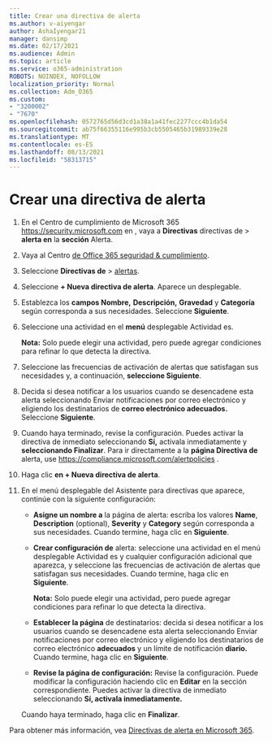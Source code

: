 ```yaml
---
title: Crear una directiva de alerta
ms.author: v-aiyengar
author: AshaIyengar21
manager: dansimp
ms.date: 02/17/2021
ms.audience: Admin
ms.topic: article
ms.service: o365-administration
ROBOTS: NOINDEX, NOFOLLOW
localization_priority: Normal
ms.collection: Adm_O365
ms.custom:
- "3200002"
- "7670"
ms.openlocfilehash: 0572765d56d3cd1a38a1a41fec2277ccc4b1da54
ms.sourcegitcommit: ab75f66355116e995b3cb5505465b31989339e28
ms.translationtype: MT
ms.contentlocale: es-ES
ms.lasthandoff: 08/13/2021
ms.locfileid: "58313715"
---
```

# <a name="create-an-alert-policy"></a>Crear una directiva de alerta

1. En el Centro de cumplimiento de Microsoft 365 <https://security.microsoft.com> en , vaya a **Directivas** directivas de \> **alerta en** la **sección** Alerta.

1. Vaya al Centro [de Office 365 seguridad & cumplimiento](https://go.microsoft.com/fwlink/p/?linkid=2077143).
1. Seleccione **Directivas de**  >  [alertas](https://go.microsoft.com/fwlink/?linkid=2103208).
1. Seleccione **+ Nueva directiva de alerta**. Aparece un desplegable.
1. Establezca los **campos Nombre,** **Descripción,** **Gravedad** y **Categoría** según corresponda a sus necesidades. Seleccione **Siguiente**.
1. Seleccione una actividad en el **menú** desplegable Actividad es.

    **Nota:** Solo puede elegir una actividad, pero puede agregar condiciones para refinar lo que detecta la directiva.
1. Seleccione las frecuencias de activación de alertas que satisfagan sus necesidades y, a continuación, **seleccione Siguiente**.
1. Decida si desea notificar a los usuarios cuando  se desencadene esta alerta seleccionando Enviar notificaciones por correo electrónico y eligiendo los destinatarios de **correo electrónico adecuados.** Seleccione **Siguiente**.
1. Cuando haya terminado, revise la configuración. Puedes activar la directiva de inmediato seleccionando **Sí,** activala inmediatamente y **seleccionando Finalizar**.
   Para ir directamente a la **página Directiva de** alerta, use <https://compliance.microsoft.com/alertpolicies> .

2. Haga clic **en + Nueva directiva de alerta**.
3. En el menú desplegable del Asistente para directivas que aparece, continúe con la siguiente configuración:
   - **Asigne un nombre a** la página de alerta: escriba los valores **Name**, **Description** (optional), **Severity** y **Category** según corresponda a sus necesidades. Cuando termine, haga clic en **Siguiente**.
   - **Crear configuración de** alerta:  seleccione una actividad en el menú desplegable Actividad es y cualquier configuración adicional que aparezca, y seleccione las frecuencias de activación de alertas que satisfagan sus necesidades. Cuando termine, haga clic en **Siguiente**.

     **Nota:** Solo puede elegir una actividad, pero puede agregar condiciones para refinar lo que detecta la directiva.

   - **Establecer la página** de destinatarios: decida si desea notificar a  los usuarios cuando se desencadene esta alerta seleccionando Enviar notificaciones por correo electrónico y eligiendo los destinatarios de correo electrónico **adecuados** y un límite de notificación **diario.** Cuando termine, haga clic en **Siguiente**.
   - **Revise la página de configuración:** Revise la configuración. Puede modificar la configuración haciendo clic en **Editar** en la sección correspondiente. Puedes activar la directiva de inmediato seleccionando **Sí, activala inmediatamente.**

   Cuando haya terminado, haga clic en **Finalizar**.

Para obtener más información, vea [Directivas de alerta en Microsoft 365](https://docs.microsoft.com/microsoft-365/compliance/alert-policies).
